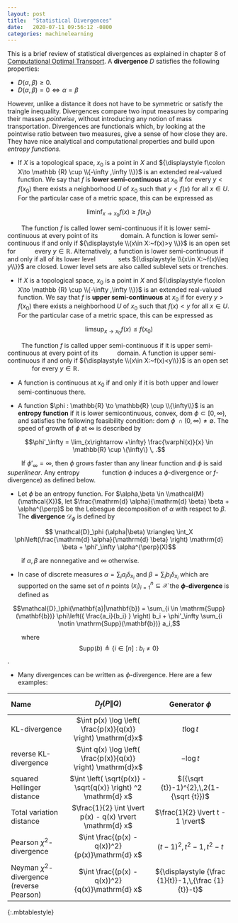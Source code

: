 ```yaml
---
layout: post
title:  "Statistical Divergences"
date:   2020-07-11 09:56:12 -0800
categories: machinelearning
---
```


This is a brief review of statistical divergences as explained in chapter 8 of [Computational Optimal Transport](https://arxiv.org/abs/1803.00567). A <strong>divergence</strong> $D$ satisfies the following properties:
* $D(\alpha, \beta) \ge 0$. 
* $D(\alpha, \beta) = 0 \Longleftrightarrow \alpha = \beta$

However, unlike a distance it does not have to be symmetric or satisfy the traingle inequality. Divergences compare two input measures by comparing their masses <em>pointwise</em>, without introducing any notion of mass transportation. Divergences are functionals which, by looking at the pointwise ratio between two measures, give a sense of how close they are. They have nice analytical and computational properties and build  upon <em>entropy functions</em>.

* If ${\displaystyle X}$ is a topological space, ${\displaystyle x_{0}}$ is a point in ${\displaystyle X}$ and ${\displaystyle f\colon X\to \mathbb {R} \cup \\{-\infty ,\infty \\}}$ is an extended real-valued function. We say that ${\displaystyle f}$ is <strong>lower semi-continuous</strong> at ${\displaystyle x_{0}}$ if for every ${\displaystyle y<f(x_{0})}$ there exists a neighborhood ${\displaystyle U}$ of ${\displaystyle x_{0}}$ such that ${\displaystyle y<f(x)}$ for all ${\displaystyle x\in U}$. For the particular case of a metric space, this can be expressed as

$${\displaystyle \liminf _{x\to x_{0}}f(x)\geq f(x_{0})}$$

&nbsp; &nbsp; &nbsp; &nbsp; The function ${\displaystyle f}$ is called lower semi-continuous if it is lower semi-continuous at every point of its 
&nbsp; &nbsp; &nbsp; &nbsp; &nbsp;  &nbsp;  domain. A function is lower semi-continuous if and only if ${\displaystyle \\{x\in X:~f(x)>y \\}}$ is an open set for 
&nbsp; &nbsp; &nbsp; &nbsp; &nbsp; every ${\displaystyle y\in \mathbb {R} }$. Alternatively, a function is lower semi-continuous if and only if all of its lower level 
&nbsp; &nbsp; &nbsp; &nbsp; &nbsp; &nbsp;  sets ${\displaystyle \\{x\in X:~f(x)\leq y\\}}$ are closed. Lower level sets are also called sublevel sets or trenches.

* If ${\displaystyle X}$ is a topological space, ${\displaystyle x_{0}}$ is a point in ${\displaystyle X}$ and ${\displaystyle f\colon X\to \mathbb {R} \cup \\{-\infty ,\infty \\}}$ is an extended real-valued function. We say that ${\displaystyle f}$ is <strong>upper semi-continuous</strong> at ${\displaystyle x_{0}}$ if for every ${\displaystyle y>f(x_{0})}$ there exists a neighborhood ${\displaystyle U}$ of ${\displaystyle x_{0}}$ such that ${\displaystyle f(x)<y}$ for all ${\displaystyle x\in U}$. For the particular case of a metric space, this can be expressed as

$${\displaystyle \limsup _{x\to x_{0}}f(x)\leq f(x_{0})}$$

&nbsp; &nbsp; &nbsp; &nbsp;  The function ${\displaystyle f}$ is called upper semi-continuous if it is upper semi-continuous at every point of its &nbsp; &nbsp; &nbsp; &nbsp; &nbsp;    domain. A function is upper semi-continuous if and only if ${\displaystyle \\{x\in X:~f(x)<y\\}}$ is an open set &nbsp; &nbsp; &nbsp; &nbsp; &nbsp;  &nbsp;  &nbsp;  for every ${\displaystyle y\in \mathbb {R} }$.

* A function is continuous at $x_0$ if and only if it is both upper and lower semi-continuous there. 

* A function $\phi : \mathbb{R} \to \mathbb{R} \cup \\{\infty\\}$ is an <strong>entropy function</strong> if it is lower semicontinuous, convex, $\mathrm{dom} ~\phi\subset [0,\infty)$, and satisfies the following feasibility condition:  $\mathrm{dom} ~ \phi \; \cap   (0, \infty) \neq \emptyset$. The speed of growth of $\phi$ at $\infty$ is described by 

$$\phi'_\infty = \lim_{x\rightarrow +\infty} \frac{\varphi(x)}{x} \in \mathbb{R} \cup \{\infty\} \, .$$

&nbsp; &nbsp; &nbsp; &nbsp; If $\phi'_\infty = \infty$, then $\phi$ grows faster than any linear function and $\phi$ is said <em>superlinear</em>. Any  entropy 
&nbsp; &nbsp; &nbsp; &nbsp;  &nbsp; &nbsp;  function $\phi$ induces a $\phi$-divergence or $f$-divergence) as defined below.

* Let $\phi$ be an entropy function. For $\alpha,\beta \in \\mathcal{M}(\mathcal{X})$, let $\frac{\mathrm{d} \alpha}{\mathrm{d} \beta} \beta + \alpha^{\perp}$ be the Lebesgue decomposition of $\alpha$ with respect to $\beta$. The <strong>divergence</strong> $\mathcal{D}_\phi$ is defined by

$$	\mathcal{D}_\phi (\alpha|\beta) \triangleq \int_X \phi\left(\frac{\mathrm{d} \alpha}{\mathrm{d} \beta} \right) \mathrm{d} \beta + \phi'_\infty \alpha^{\perp}(X)$$

&nbsp; &nbsp; &nbsp; &nbsp; if $\alpha,\beta$ are nonnegative and $\infty$ otherwise. 

* In case of discrete measures $\alpha = \sum_i a_i \delta_{x_i}$ and $\beta = \sum_i b_i \delta_{x_i}$ which are supported on the same set of $n$ points $(x_i)_{i=1}^n \subseteq \mathcal{X}$ the <strong>$\phi$-divergence</strong> is defined as 

$$\mathcal{D}_\phi(\mathbf{a}|\mathbf{b}) = \sum_{i \in \mathrm{Supp}(\mathbf{b})} \phi\left({ \frac{a_i}{b_i} } \right) b_i + \phi'_\infty \sum_{i \notin \mathrm{Supp}(\mathbf{b})} a_i,$$

&nbsp; &nbsp; &nbsp; &nbsp; where $$\mathrm{Supp}(b) \triangleq \{i \in \mathbb{[} n \mathbb{]} ~:~ b_i \neq 0 \}$$.

* Many divergences can be written as $\phi$-divergence. Here are a few examples:

<style>
.tablelines table, .tablelines td, .tablelines th {
        border: 1px solid black;
        }
</style>

| Name        | $$D_f(P \lVert Q)$$ | Generator $\phi$     | 
| :---        |    :----:   |          :---: | 
| KL-divergence      | $\int p(x) \log \left( \frac{p(x)}{q(x)} \right) \mathrm{d}x$      | ${\displaystyle t\log t}$  | 
| reverse KL-divergence   | $\int q(x) \log \left( \frac{p(x)}{q(x)} \right) \mathrm{d}x$         | ${\displaystyle -\log t}$     |
|squared Hellinger distance | $\int \left( \sqrt{p(x)} - \sqrt{q(x)} \right) ^2 \mathrm{d} x$ | $({\sqrt  {t}}-1)^{2},\,2(1-{\sqrt  {t}})$ |
|Total variation distance | $\frac{1}{2} \int \lvert p(x) - q(x) \rvert \mathrm{d} x$ | $\frac{1}{2} \lvert t - 1 \rvert$ |
|Pearson $\chi ^{2}$-divergence | $\int \frac{(p(x) - q(x))^2}{p(x)}\mathrm{d} x$ | ${\displaystyle (t-1)^{2},\,t^{2}-1,\,t^{2}-t}$ |
| Neyman $\chi ^{2}$-divergence (reverse Pearson) | $\int \frac{(p(x) - q(x))^2}{q(x)}\mathrm{d} x$  |	${\displaystyle {\frac {1}{t}}-1,\,{\frac {1}{t}}-t}$ |
{:.mbtablestyle}